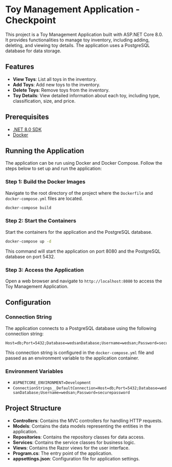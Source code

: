 
# Toy Management Application - Checkpoint

This project is a Toy Management Application built with ASP.NET Core 8.0. It provides functionalities to manage toy inventory, including adding, deleting, and viewing toy details. The application uses a PostgreSQL database for data storage.

## Features

- **View Toys**: List all toys in the inventory.
- **Add Toys**: Add new toys to the inventory.
- **Delete Toys**: Remove toys from the inventory.
- **Toy Details**: View detailed information about each toy, including type, classification, size, and price.

## Prerequisites

- [.NET 8.0 SDK](https://dotnet.microsoft.com/download/dotnet/8.0)
- [Docker](https://www.docker.com/products/docker-desktop)

## Running the Application

The application can be run using Docker and Docker Compose. Follow the steps below to set up and run the application:

### Step 1: Build the Docker Images

Navigate to the root directory of the project where the `Dockerfile` and `docker-compose.yml` files are located.

```sh
docker-compose build
```

### Step 2: Start the Containers

Start the containers for the application and the PostgreSQL database.

```sh
docker-compose up -d
```

This command will start the application on port 8080 and the PostgreSQL database on port 5432.

### Step 3: Access the Application

Open a web browser and navigate to `http://localhost:8080` to access the Toy Management Application.

## Configuration

### Connection String

The application connects to a PostgreSQL database using the following connection string:

```
Host=db;Port=5432;Database=wedsanDatabase;Username=wedsan;Password=securepassword
```

This connection string is configured in the `docker-compose.yml` file and passed as an environment variable to the application container.

### Environment Variables

- `ASPNETCORE_ENVIRONMENT=Development`
- `ConnectionStrings__DefaultConnection=Host=db;Port=5432;Database=wedsanDatabase;Username=wedsan;Password=securepassword`

## Project Structure

- **Controllers**: Contains the MVC controllers for handling HTTP requests.
- **Models**: Contains the data models representing the entities in the application.
- **Repositories**: Contains the repository classes for data access.
- **Services**: Contains the service classes for business logic.
- **Views**: Contains the Razor views for the user interface.
- **Program.cs**: The entry point of the application.
- **appsettings.json**: Configuration file for application settings.
